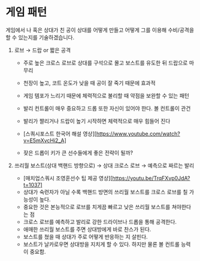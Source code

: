 # 게임 패턴

게임에서 나 혹은 상대가 친 공이 상대를 어떻게 만들고 어떻게 그를 이용해 수비/공격을 할 수 있는지를 기술하겠습니다.

1. 로브 &rarr; 드랍 or 짧은 공격

   - 주로 높은 크로스 로브로 상대를 구석으로 몰고 보스트를 유도한 뒤 드랍으로 마무리 

   - 천장이 높고, 코트 온도가 낮을 때 공이 잘 죽기 때문에 효과적
   - 게임 템포가 느리기 때문에 체력적으로 불리할 때 약점을 보완할 수 있는 패턴
   - 발리 컨트롤이 매우 중요하고 드롭 또한 자신이 있어야 한다. 볼 컨트롤이 관건
   - 발리가 짤리거나 드랍이 높기 시작하면 체력적으로 매우 힘들어 진다
   - [스쿼시포스트 한국어 해설 영상][https://www.youtube.com/watch?v=E5mXvcHi2_A]
   - 잦은 드롭이 키가 큰 선수들에게 좋은 전략이 될까? 
2. 쓰리월 보스트(상대 백핸드 방향으로) &rarr; 상대 크로스 로브 &rarr; 예측으로 짜르는 발리
   - [매치업스쿼시 조영훈선수 팁 제공 영상][https://youtu.be/TrqFXvp0JdA?t=1037]
   - 상대가 숙련자가 아닐 수록 백핸드 방면의 쓰리월 보스트를 크로스 로브를 칠 가능성이 높다.
   - 중요한 것은 본능적으로 로브를 치게끔 빠르고 낮은 쓰리월 보스트를 쳐야한다는 점
   - 크로스 로브를 예측하고 발리로 강한 드라이브나 드롭을 통해 공격한다.
   - 애매한 쓰리월 보스트를 주면 상대방에게 바로 찬스가 된다.
   - 보스트를 쳤을 때 상대가 주로 어떻게 반응하는 지 살핀다.
   - 보스트가 날카로우면 상대방을 지치게 할 수 있다. 하지만 물론 볼 컨트롤 능력이 중요함.